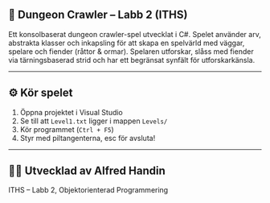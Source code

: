 

## 🏰 Dungeon Crawler – Labb 2 (ITHS)

Ett konsolbaserat dungeon crawler-spel utvecklat i C#.
Spelet använder arv, abstrakta klasser och inkapsling för att skapa en spelvärld med väggar, spelare och fiender (råttor & ormar).
Spelaren utforskar, slåss med fiender via tärningsbaserad strid och har ett begränsat synfält för utforskarkänsla.

---

## ⚙️ Kör spelet
1. Öppna projektet i Visual Studio  
2. Se till att `Level1.txt` ligger i mappen `Levels/`  
3. Kör programmet (`Ctrl + F5`)  
4. Styr med piltangenterna, esc för avsluta! 

---

## 👨‍💻 Utvecklad av Alfred Handin 
ITHS – Labb 2, Objektorienterad Programmering
